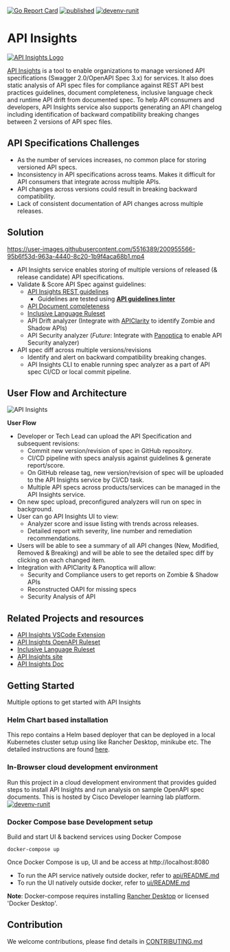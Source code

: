 [![Go Report Card](https://goreportcard.com/badge/github.com/cisco-developer/api-insights/api)](https://goreportcard.com/report/github.com/cisco-developer/api-insights/api)
[![published](https://static.production.devnetcloud.com/codeexchange/assets/images/devnet-published.svg)](https://developer.cisco.com/codeexchange/github/repo/cisco-developer/api-insights)
[![devenv-runit](https://static.production.devnetcloud.com/codeexchange/assets/images/devnet-runable-icon.svg)](https://developer.cisco.com/learning/labs/api-insights-101)

# API Insights
[![API Insights Logo](https://user-images.githubusercontent.com/5516389/199577047-132e193d-2ce0-481d-b54e-c6e2729053f4.svg)](https://developer.cisco.com/site/api-insights/)

[API Insights](https://developer.cisco.com/site/api-insights/) is a tool to enable organizations to manage versioned API specifications (Swagger 2.0/OpenAPI Spec 3.x) for services. It also does static analysis of API spec files for compliance against REST API best practices guidelines, document completeness, inclusive language check and runtime API drift from documented spec. To help API consumers and developers, API Insights service also supports generating an API changelog including identification of backward compatibility breaking changes between 2 versions of API spec files.

## API Specifications Challenges

- As the number of services increases, no common place for storing versioned API specs.
- Inconsistency in API specifications across teams. Makes it difficult for API consumers that integrate across multiple APIs.
- API changes across versions could result in breaking backward compatibility.
- Lack of consistent documentation of API changes across multiple releases.

## Solution

https://user-images.githubusercontent.com/5516389/200955566-95b6f53d-963a-4440-8c20-1b9f4aca68b1.mp4

- API Insights service enables storing of multiple versions of released (& release candidate) API specifications.
- Validate & Score API Spec against guidelines:   
   - [API Insights REST guidelines](https://developer.cisco.com/docs/api-insights/#!rest-guidelines-ruleset)
       - Guidelines are tested using **[API guidelines linter](https://github.com/cisco-developer/api-insights-openapi-rulesets)**
   - [API Document completeness](https://developer.cisco.com/docs/api-insights/#!documentation-completeness-ruleset)
   - [Inclusive Language Ruleset](https://github.com/cisco-open/inclusive-language)  
   - API Drift analyzer (Integrate with [APIClarity](https://apiclarity.io) to identify Zombie and Shadow APIs)
   - API Security analyzer (*Future*: Integrate with [Panoptica](https://panoptica.app/) to enable API Security analyzer)
- API spec diff across multiple versions/revisions
  - Identify and alert on backward compatibility breaking changes.
  - API Insights CLI to enable running spec analyzer as a part of API spec CI/CD or local commit pipeline.




## User Flow and Architecture
![API Insights](docs/API-Insights-Solution-Diagram.png)

**User Flow**
- Developer or Tech Lead can upload the API Specification and subsequent revisions:
  - Commit new version/revision of spec in GitHub repository.
  - CI/CD pipeline with specs analysis against guidelines & generate report/score.
  - On GitHub release tag, new version/revision of spec will be uploaded to the API Insights service by CI/CD task.
  - Multiple API specs across products/services can be managed in the API Insights service.  
- On new spec upload, preconfigured analyzers will run on spec in background.
- User can go API Insights UI to view:
  - Analyzer score and issue listing with trends across releases.
  - Detailed report with severity, line number and remediation recommendations.
- Users will be able to see a summary of all API changes (New, Modified, Removed & Breaking) and will be able to see the detailed spec diff by clicking on each changed item.
- Integration with APIClarity & Panoptica will allow:
  - Security and Compliance users to get reports on Zombie & Shadow APIs
  - Reconstructed OAPI for missing specs
  - Security Analysis of API

## Related Projects  and resources
- [API Insights VSCode Extension](https://github.com/cisco-developer/api-insights-extension-vscode)
- [API Insights OpenAPI Ruleset](https://github.com/cisco-developer/api-insights-openapi-rulesets)
- [Inclusive Language Ruleset](https://github.com/cisco-open/inclusive-language)
- [API Insights site](https://developer.cisco.com/site/api-insights/)
- [API Insights Doc](https://developer.cisco.com/docs/api-insights)


## Getting Started
Multiple options to get started with API Insights

### Helm Chart based installation
This repo contains a Helm based deployer that can be deployed in a local Kubernetes cluster setup using like Rancher Desktop, minikube etc. The detailed instructions are found [here](https://developer.cisco.com/docs/api-insights/#!getting-started-with-an-api-insights-service).

### In-Browser cloud development environment
Run this project in a cloud development environment that provides guided steps to install API Insights and run analysis on sample OpenAPI spec documents. This is hosted by Cisco Developer learning lab platform.    
[![devenv-runit](https://static.production.devnetcloud.com/codeexchange/assets/images/devnet-runable-icon.svg)](https://developer.cisco.com/learning/labs/api-insights-101)

### Docker Compose base Development setup
Build and start UI & backend services using Docker Compose
```
docker-compose up 
````
Once Docker Compose is up, UI and be access at http://localhost:8080

- To run the API service natively outside docker, refer to [api/README.md](api/README.md) 
- To run the UI natively outside docker, refer to [ui/README.md](ui/README.md)

**Note**: Docker-compose requires installing [Rancher Desktop](https://rancherdesktop.io/) or licensed 'Docker Desktop'.

## Contribution

We welcome contributions, please find details in [CONTRIBUTING.md](CONTRIBUTING.md)
